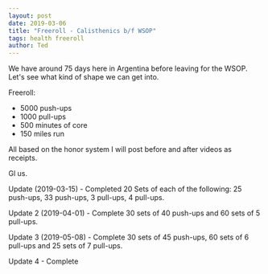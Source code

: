 ```yaml
---
layout: post
date: 2019-03-06
title: "Freeroll - Calisthenics b/f WSOP"
tags: health freeroll
author: Ted
---
```


We have around 75 days here in Argentina before leaving for the WSOP. Let's see what kind of shape we can get into.

Freeroll:
- 5000 push-ups
- 1000 pull-ups
- 500 minutes of core
- 150 miles run

All based on the honor system
I will post before and after videos as receipts.

Gl us.

Update (2019-03-15) - Completed 20 Sets of each of the following: 25 push-ups, 33 push-ups, 3 pull-ups, 4 pull-ups.

Update 2 (2019-04-01) - Complete 30 sets of 40 push-ups and 60 sets of 5 pull-ups.   

Update 3 (2019-05-08) - Complete 30 sets of 45 push-ups, 60 sets of 6 pull-ups and 25 sets of 7 pull-ups.

Update 4 - Complete
